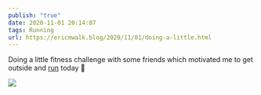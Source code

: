 ```yaml
---
publish: "true"
date: 2020-11-01 20:14:07
tags: Running
url: https://ericmwalk.blog/2020/11/01/doing-a-little.html
---
```


Doing a little fitness challenge with some friends which motivated me to get outside and [run](https://www.strava.com/activities/4273532969) today 🏃

![](https://ericmwalk.blog/uploads/2020/27440a82bd.jpg)